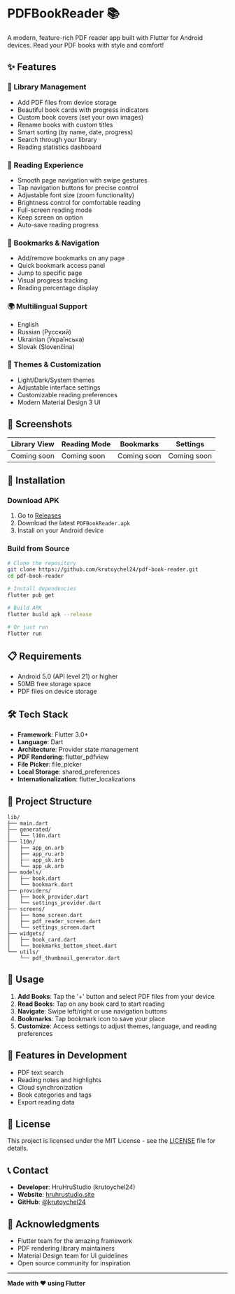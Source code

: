 # PDFBookReader 📚

A modern, feature-rich PDF reader app built with Flutter for Android devices. Read your PDF books with style and comfort!

## ✨ Features

### 📖 Library Management
- Add PDF files from device storage
- Beautiful book cards with progress indicators
- Custom book covers (set your own images)
- Rename books with custom titles
- Smart sorting (by name, date, progress)
- Search through your library
- Reading statistics dashboard

### 🎯 Reading Experience
- Smooth page navigation with swipe gestures
- Tap navigation buttons for precise control
- Adjustable font size (zoom functionality)
- Brightness control for comfortable reading
- Full-screen reading mode
- Keep screen on option
- Auto-save reading progress

### 🔖 Bookmarks & Navigation
- Add/remove bookmarks on any page
- Quick bookmark access panel
- Jump to specific page
- Visual progress tracking
- Reading percentage display

### 🌍 Multilingual Support
- English
- Russian (Русский)
- Ukrainian (Українська)
- Slovak (Slovenčina)

### 🎨 Themes & Customization
- Light/Dark/System themes
- Adjustable interface settings
- Customizable reading preferences
- Modern Material Design 3 UI

## 📱 Screenshots

| Library View | Reading Mode | Bookmarks | Settings |
|--------------|--------------|-----------|----------|
| Coming soon | Coming soon | Coming soon | Coming soon |

## 🚀 Installation

### Download APK
1. Go to [Releases](https://github.com/krutoychel24/pdf-book-reader/releases)
2. Download the latest `PDFBookReader.apk`
3. Install on your Android device

### Build from Source
```bash
# Clone the repository
git clone https://github.com/krutoychel24/pdf-book-reader.git
cd pdf-book-reader

# Install dependencies
flutter pub get

# Build APK
flutter build apk --release

# Or just run
flutter run
```

## 📋 Requirements

- Android 5.0 (API level 21) or higher
- 50MB free storage space
- PDF files on device storage

## 🛠️ Tech Stack

- **Framework**: Flutter 3.0+
- **Language**: Dart
- **Architecture**: Provider state management
- **PDF Rendering**: flutter_pdfview
- **File Picker**: file_picker
- **Local Storage**: shared_preferences
- **Internationalization**: flutter_localizations

## 📁 Project Structure

```
lib/
├── main.dart
├── generated/
│   └── l10n.dart
├── l10n/
│   ├── app_en.arb
│   ├── app_ru.arb
│   ├── app_sk.arb
│   └── app_uk.arb
├── models/
│   ├── book.dart
│   └── bookmark.dart
├── providers/
│   ├── book_provider.dart
│   └── settings_provider.dart
├── screens/
│   ├── home_screen.dart
│   ├── pdf_reader_screen.dart
│   └── settings_screen.dart
├── widgets/
│   ├── book_card.dart
│   └── bookmarks_bottom_sheet.dart
└── utils/
    └── pdf_thumbnail_generator.dart
```

## 📖 Usage

1. **Add Books**: Tap the '+' button and select PDF files from your device
2. **Read Books**: Tap on any book card to start reading
3. **Navigate**: Swipe left/right or use navigation buttons
4. **Bookmarks**: Tap bookmark icon to save your place
5. **Customize**: Access settings to adjust themes, language, and reading preferences

## 🔮 Features in Development

- PDF text search
- Reading notes and highlights
- Cloud synchronization
- Book categories and tags
- Export reading data

## 📄 License

This project is licensed under the MIT License - see the [LICENSE](LICENSE) file for details.

## 📞 Contact

- **Developer**: HruHruStudio (krutoychel24)
- **Website**: [hruhrustudio.site](https://hruhrustudio.site)
- **GitHub**: [@krutoychel24](https://github.com/krutoychel24)

## 🙏 Acknowledgments

- Flutter team for the amazing framework
- PDF rendering library maintainers
- Material Design team for UI guidelines
- Open source community for inspiration

---

**Made with ❤️ using Flutter**

